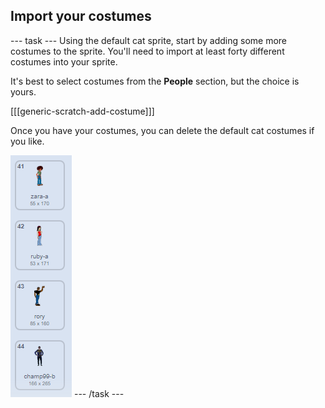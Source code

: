 ## Import your costumes

--- task ---
Using the default cat sprite, start by adding some more costumes to the sprite. You'll need to import at least forty different costumes into your sprite.

It's best to select costumes from the **People** section, but the choice is yours.

[[[generic-scratch-add-costume]]]

Once you have your costumes, you can delete the default cat costumes if you like.

![costumes](images/costumes.png)
--- /task ---
